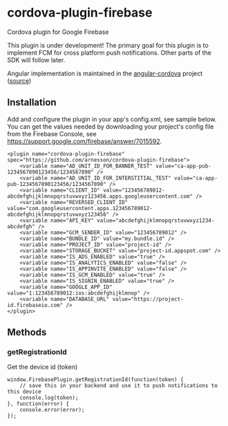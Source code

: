 # cordova-plugin-firebase
Cordova plugin for Google Firebase

This plugin is under development! The primary goal for this plugin is to implement FCM for cross platform push notifications. Other parts of the SDK will follow later.

Angular implementation is maintained in the [angular-cordova](https://github.com/arnesson/angular-cordova) project ([source](https://github.com/arnesson/angular-cordova/blob/master/src/plugins/3rdparty/firebase.js))

## Installation
Add and configure the plugin in your app's config.xml, see sample below. You can get the values needed by downloading your project's config file from the Firebase Console, see https://support.google.com/firebase/answer/7015592.
```
<plugin name="cordova-plugin-firebase" spec="https://github.com/arnesson/cordova-plugin-firebase">
    <variable name="AD_UNIT_ID_FOR_BANNER_TEST" value="ca-app-pub-1234567890123456/1234567890" />
    <variable name="AD_UNIT_ID_FOR_INTERSTITIAL_TEST" value="ca-app-pub-1234567890123456/1234567890" />
    <variable name="CLIENT_ID" value="123456789012-abcdefghijklmnopqrstuvwxyz123456.apps.googleusercontent.com" />
    <variable name="REVERSED_CLIENT_ID" value="com.googleusercontent.apps.123456789012-abcdefghijklmnopqrstuvwxyz123456" />
    <variable name="API_KEY" value="abcdefghijklmnopqrstuvwxyz1234-abcdefgh" />
    <variable name="GCM_SENDER_ID" value="123456789012" />
    <variable name="BUNDLE_ID" value="my.bundle.id" />
    <variable name="PROJECT_ID" value="project-id" />
    <variable name="STORAGE_BUCKET" value="project-id.appspot.com" />
    <variable name="IS_ADS_ENABLED" value="true" />
    <variable name="IS_ANALYTICS_ENABLED" value="false" />
    <variable name="IS_APPINVITE_ENABLED" value="false" />
    <variable name="IS_GCM_ENABLED" value="true" />
    <variable name="IS_SIGNIN_ENABLED" value="true" />
    <variable name="GOOGLE_APP_ID" value="1:123456789012:ios:abcdefghijklmnop" />
    <variable name="DATABASE_URL" value="https://project-id.firebaseio.com" />
</plugin>
```

## Methods

### getRegistrationId

Get the device id (token)
```
window.FirebasePlugin.getRegistrationId(function(token) {
    // save this in your backend and use it to push notifications to this device
    console.log(token);
}, function(error) {
    console.error(error);
});
```
